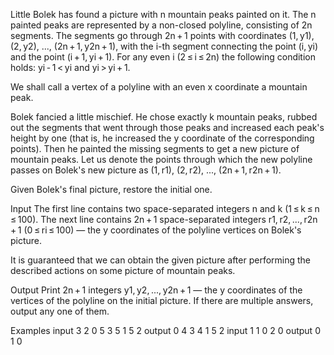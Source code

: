 Little Bolek has found a picture with n mountain peaks painted on it. The n painted peaks are represented by a non-closed polyline, consisting of 2n segments. The segments go through 2n + 1 points with coordinates (1, y1), (2, y2), ..., (2n + 1, y2n + 1), with the i-th segment connecting the point (i, yi) and the point (i + 1, yi + 1). For any even i (2 ≤ i ≤ 2n) the following condition holds: yi - 1 < yi and yi > yi + 1.

We shall call a vertex of a polyline with an even x coordinate a mountain peak.

Bolek fancied a little mischief. He chose exactly k mountain peaks, rubbed out the segments that went through those peaks and increased each peak's height by one (that is, he increased the y coordinate of the corresponding points). Then he painted the missing segments to get a new picture of mountain peaks. Let us denote the points through which the new polyline passes on Bolek's new picture as (1, r1), (2, r2), ..., (2n + 1, r2n + 1).

Given Bolek's final picture, restore the initial one.

Input
The first line contains two space-separated integers n and k (1 ≤ k ≤ n ≤ 100). The next line contains 2n + 1 space-separated integers r1, r2, ..., r2n + 1 (0 ≤ ri ≤ 100) — the y coordinates of the polyline vertices on Bolek's picture.

It is guaranteed that we can obtain the given picture after performing the described actions on some picture of mountain peaks.

Output
Print 2n + 1 integers y1, y2, ..., y2n + 1 — the y coordinates of the vertices of the polyline on the initial picture. If there are multiple answers, output any one of them.

Examples
input
3 2
0 5 3 5 1 5 2
output
0 4 3 4 1 5 2 
input
1 1
0 2 0
output
0 1 0 
